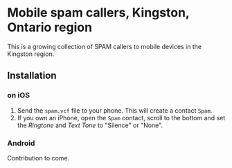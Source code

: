 # Mobile spam callers, Kingston, Ontario region

This is a growing collection of SPAM callers to mobile devices in the Kingston region.

## Installation

### on iOS

1. Send the `spam.vcf` file to your phone.  This will create a contact `Spam`.
2. If you own an iPhone, open the `Spam` contact, scroll to the bottom and set the *Ringtone* and *Text Tone* to "Silence" or "None".


### Android

Contribution to come.